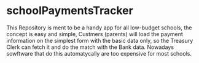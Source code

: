 # schoolPaymentsTracker
This Repository is ment to be a handy app for all low-budget schools, the concept is easy and simple, Custmers (parents) will load the payment information on the simplest form with the basic data only, so the Treasury Clerk can fetch it and do the match with the Bank data. Nowadays sowftware that do this automatycally are too expensive for most schools.
